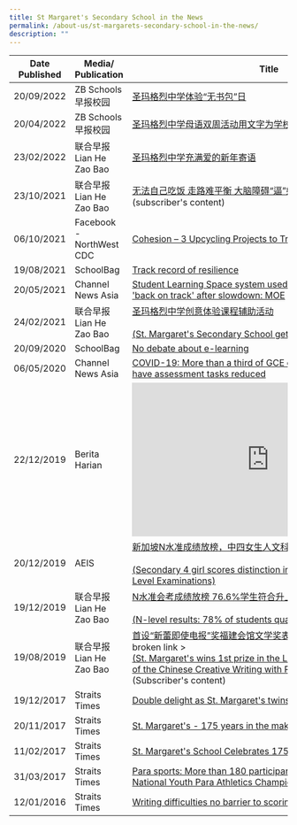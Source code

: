 ```yaml
---
title: St Margaret's Secondary School in the News
permalink: /about-us/st-margarets-secondary-school-in-the-news/
description: ""
---
```

<table>
<thead>
  <tr>
    <th>Date Published</th>
    <th>Media/ Publication</th>
    <th>Title </th>
  </tr>
</thead>
<tbody>
  <tr>
    <td>20/09/2022 </td>
    <td>ZB Schools早报校园</td>
    <td><a href="https://www.zbschools.sg/news/school/stories-23575">圣玛格烈中学体验“无书包”日</a>  </td>
  </tr>
  <tr>
    <td>20/04/2022</td>
    <td>ZB Schools<br>早报校园<br></td>
    <td><a href="https://www.zbschools.sg/news/school/stories-22002">圣玛格烈中学母语双周活动用文字为学校庆生 </a></td>
  </tr>
  <tr>
    <td>23/02/2022</td>
    <td>联合早报Lian He Zao Bao </td>
    <td><a href="https://www.zbschools.sg/news/school/stories-21324">圣玛格烈中学充满爱的新年寄语</a><a href="https://www.zbschools.sg/news/school/stories-21324"> </a><br></td>
  </tr>
  <tr>
    <td>23/10/2021</td>
    <td>联合早报<br>Lian He Zao Bao  </td>
    <td><a href="https://www.zaobao.com.sg/news/singapore/story20211023-1206134">无法自己吃饭 走路难平衡 大脑障碍“逼”她夺冠 </a><br>(subscriber's content)</td>
  </tr>
  <tr>
    <td>06/10/2021 </td>
    <td>Facebook - NorthWest CDC  </td>
    <td><a href="https://m.facebook.com/story.php?story_fbid=229676342531075&id=100064661320759&sfnsn=mo">Cohesion – 3 Upcycling Projects to Try </a></td>
  </tr>
  <tr>
    <td>19/08/2021</td>
    <td>SchoolBag</td>
    <td><a href="https://www.schoolbag.edu.sg/story/track-record-of-resilience">Track record of resilience</a>  </td>
  </tr>
  <tr>
    <td>20/05/2021</td>
    <td>Channel News Asia</td>
    <td><a href="https://www.channelnewsasia.com/news/singapore/moe-student-learning-space-down-online-home-based-learning-14838502">Student Learning Space system used for home-based learning 'back on track' after slowdown: MOE</a></td>
  </tr>
  <tr>
    <td>24/02/2021<br></td>
    <td>联合早报<br>Lian He Zao Bao </td>
    <td><a href="https://zbschools.sg/ink/studentsubmission/stories-17822">圣玛格烈中学创意体验课程辅助活动</a> <br><br><a href="https://zbschools.sg/ink/studentsubmission/stories-17822">(St. Margaret's Secondary School gets creative with its CCA Fair)</a> </td>
  </tr>
  <tr>
    <td>20/09/2020</td>
    <td>SchoolBag</td>
    <td><a href="https://www.schoolbag.edu.sg/story/no-debate-about-e-learning">No debate about e-learning</a></td>
  </tr>
  <tr>
    <td>06/05/2020</td>
    <td>Channel News Asia</td>
    <td><a href="https://www.channelnewsasia.com/news/singapore/covid-19-gce-coursework-subjects-assessment-tasks-reduced-12704934">COVID-19: More than a third of GCE coursework subjects to have assessment tasks reduced</a> </td>
  </tr>
  <tr>
    <td>22/12/2019</td>
    <td>Berita Harian</td>
    <td><iframe width="495" height="278" src="https://www.youtube.com/embed/NaI7vRgHuVI" title="Afiqah - 2019 GCE N Level News Clip (Berita Harian)" frameborder="0" allow="accelerometer; autoplay; clipboard-write; encrypted-media; gyroscope; picture-in-picture" allowfullscreen></iframe></td>
  </tr>
  <tr>
    <td>20/12/2019  </td>
    <td>AEIS </td>
    <td><a href="http://www.iaeis.com/media_centre/show/14290.html">新加坡N水准成绩放榜，中四女生人文科取得特优佳绩</a><br><br><a href="http://www.iaeis.com/media_centre/show/14290.html">(Secondary 4 girl scores distinction in Humanities at the GCE N-Level Examinations)</a></td>
  </tr>
  <tr>
    <td>19/12/2019</td>
    <td>联合早报<br>Lian He Zao Bao</td>
    <td><a href="https://www.8world.com/news/singapore/article/n-level-results-1004676">N水准会考成绩放榜 76.6%学生符合升上中五资格</a><br><br> <a href="https://www.8world.com/news/singapore/article/n-level-results-1004676">(N-level results: 78% of students qualify for Secondary 5)</a> </td>
  </tr>
  <tr>
    <td>19/08/2019 </td>
    <td>联合早报Lian He Zao Bao </td>
    <td><a href="https://stmargaretssec.moe.edu.sg/about-us/goog_1739958327">首设“新蕾即使电报”奖福建会馆文学奖表扬学生社媒人气作品</a> < broken link > <br><a href="https://www.zaobao.com.sg/news/singapore/story20190819-981999">(St. Margaret's wins 1st prize in the Lower Secondary category of the Chinese Creative Writing with Photograpy contest)</a> (Subscriber's content) </td>
  </tr>
  <tr>
    <td>19/12/2017</td>
    <td>Straits Times </td>
    <td><a href="https://www.straitstimes.com/singapore/double-delight-as-st-margarets-twins-do-equally-well">Double delight as St. Margaret's twins do equally well</a>  </td>
  </tr>
  <tr>
    <td>20/11/2017</td>
    <td>Straits Times</td>
    <td><a href="https://www.straitstimes.com/singapore/education/st-margarets-175-years-in-the-making">St. Margaret's - 175 years in the making</a></td>
  </tr>
  <tr>
    <td>11/02/2017</td>
    <td>Straits Times</td>
    <td><a href="https://www.todayonline.com/singapore/st-margarets-school-celebrates-175th-anniversary">St. Margaret's School Celebrates 175th Anniversary </a></td>
  </tr>
  <tr>
    <td>31/03/2017</td>
    <td>Straits Times</td>
    <td><a href="https://www.straitstimes.com/sport/para-sports-more-than-180-participants-compete-at-the-haw-par-national-youth-para-athletics">Para sports: More than 180 participants compete at the Haw Par National Youth Para Athletics Championships</a></td>
  </tr>
  <tr>
    <td>12/01/2016</td>
    <td>Straits Times</td>
    <td><a href="https://www.straitstimes.com/singapore/writing-difficulties-no-barrier-to-scoring-good-grades">Writing difficulties no barrier to scoring good grades</a></td>
  </tr>
</tbody>
</table>